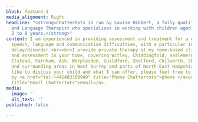 ```yaml
---
block: feature-1
media_alignment: Right
headline: "<strong>Chattertots is run by Louise Hibbert, a fully qualified Speech
  and Language Therapist who specialises in working with children aged approximately
  2 to 8 years.</strong>"
content: I am experienced in providing assessment and treatment for a wide range of
  speech, language and communication difficulties, with a particular interest in speech
  delay/disorder.<br><br>I provide private therapy at my home-based clinic in Godalming
  and assessment in your home, covering Witley, Chiddingfold, Haslemere, Hindhead,
  Elstead, Farnham, Ash, Worplesdon, Guildford, Shalford, Chilworth, Shere, Cranleigh
  and surrounding areas in West Surrey and parts of North-East Hampshire.If you would
  like to discuss your child and what I can offer, please feel free to contact me
  by <a href="tel:+441483389949" title="Phone Chattertots">phone </a>or <a href="mailto:chattertots@gmail.com"
  title="Email Chattertots">email</a>.
media:
  image: ''
  alt_text: ''
published: false

---
```

